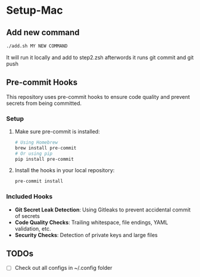 # Setup-Mac

## Add new command
```sh
./add.sh MY NEW COMMAND
```
It will run it locally and add to step2.zsh afterwords it runs git commit and git push

## Pre-commit Hooks

This repository uses pre-commit hooks to ensure code quality and prevent secrets from being committed.

### Setup

1. Make sure pre-commit is installed:
   ```sh
   # Using Homebrew
   brew install pre-commit
   # Or using pip
   pip install pre-commit
   ```

2. Install the hooks in your local repository:
   ```sh
   pre-commit install
   ```

### Included Hooks

- **Git Secret Leak Detection**: Using Gitleaks to prevent accidental commit of secrets
- **Code Quality Checks**: Trailing whitespace, file endings, YAML validation, etc.
- **Security Checks**: Detection of private keys and large files

## TODOs
- [ ] Check out all configs in ~/.config folder
